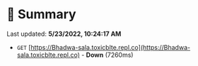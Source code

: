 # 📖 Summary
Last updated: **5/23/2022, 10:24:17 AM**

- `GET` [https://Bhadwa-sala.toxicblte.repl.co](https://Bhadwa-sala.toxicblte.repl.co) - **Down** (7260ms)
